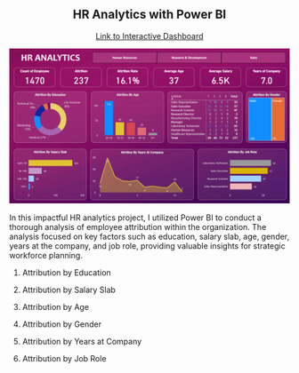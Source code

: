 <p align="center">
<h2 align="center">HR Analytics with Power BI</h2>
</p>

<p align="center">
<a href="https://app.powerbi.com/view?r=eyJrIjoiMzc2MmM2MjEtNmNmYi00MzM4LWFkYTgtZWIzOGQ4NzI3ZjhjIiwidCI6ImMyOTMyNDU1LWIzZTctNDJhYi1hY2ExLWZhNTNmMjcxN2EyNSJ9">Link to Interactive Dashboard</a>
</p>

<img src="dashboard_hr_analytics.png">

In this impactful HR analytics project, I utilized Power BI to conduct a thorough analysis of employee attribution within the organization. The analysis focused on key factors such as education, salary slab, age, gender, years at the company, and job role, providing valuable insights for strategic workforce planning.

1. Attribution by Education

2. Attribution by Salary Slab

3. Attribution by Age

4. Attribution by Gender

5. Attribution by Years at Company

6. Attribution by Job Role
